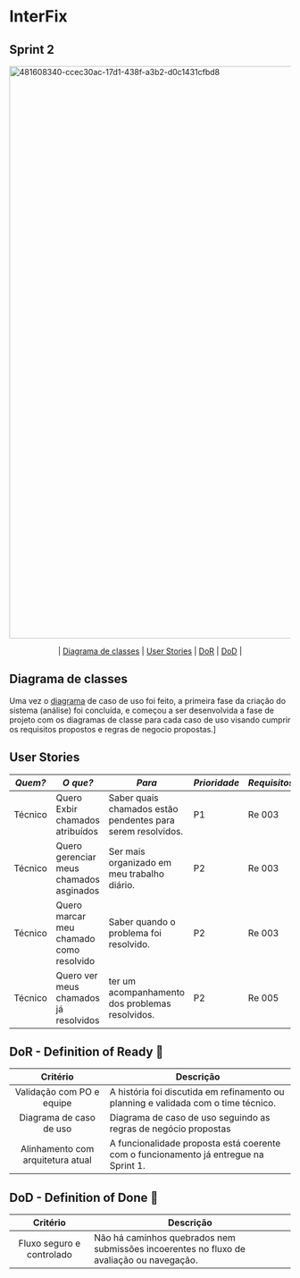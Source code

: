 # InterFix

## Sprint 2
<img width="1024" height="1024" alt="481608340-ccec30ac-17d1-438f-a3b2-d0c1431cfbd8" src="https://github.com/user-attachments/assets/55cd26f9-5207-4fef-b71b-05125be420f0" />

<p align="center">
| <a href = "#classes">Diagrama de classes</a> |
  <a href = "#user">User Stories</a> |
  <a href ="#dor">DoR</a> |
  <a href ="#dod">DoD</a> |
</p>

## Diagrama de classes <a id="classes"></a>
Uma vez o [diagrama](https://github.com/RenteriaJuan/Gestao-de-Chamados/blob/main/Diagramas/ChamadosGestao.asta) de caso de uso foi feito, a primeira fase da criação do sistema (análise) foi concluída, e começou a ser desenvolvida a fase de projeto com os diagramas de classe para cada caso de uso visando cumprir os requisitos propostos e regras de negocio propostas.]

## User Stories <a id="user">

|*Quem?*        | *O que?*                                                              |*Para*                                                                                | *Prioridade* | *Requisitos*         | *Status*      |
|---------------|-----------------------------------------------------------------------|--------------------------------------------------------------------------------------|--------------|----------------------|---------------| 
|Técnico        | Quero Exbir chamados atribuídos                                       | Saber quais chamados estão pendentes para serem resolvidos.                          |P1            |Re 003                |Concluído ✅|
|Técnico        | Quero gerenciar meus chamados asginados                               | Ser mais organizado em meu trabalho diário.                                          |P2            |Re 003                |Concluído ✅|
|Técnico        | Quero marcar meu chamado como resolvido                               | Saber quando o problema foi resolvido.                                               |P2            |Re 003                |Concluído ✅|
|Técnico        | Quero ver meus chamados já resolvidos                                 | ter um acompanhamento dos problemas resolvidos.                                      |P2            |Re 005                |Concluído ✅| 
  

## DoR - Definition of Ready 🏅 <a id="dor">

|              Critério              | Descrição                                                                                          |
| :--------------------------------: | -------------------------------------------------------------------------------------------------- |
|     Validação com PO e equipe      | A história foi discutida em refinamento ou planning e validada com o time técnico.                 |
|     Diagrama de caso de uso        | Diagrama de caso de uso seguindo as regras de negócio propostas                                    |
| Alinhamento com arquitetura atual  | A funcionalidade proposta está coerente com o funcionamento já entregue na Sprint 1.               |


## DoD - Definition of Done 🏅 <a id="dod">

|              Critério              | Descrição                                                                                          |
| :--------------------------------: | -------------------------------------------------------------------------------------------------- |
|         Fluxo seguro e controlado  | Não há caminhos quebrados nem submissões incoerentes no fluxo de avaliação ou navegação.           |






